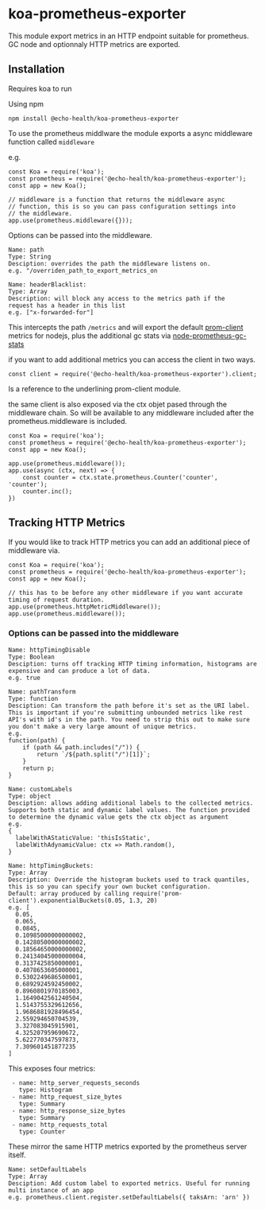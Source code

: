 # koa-prometheus-exporter

This module export metrics in an HTTP endpoint suitable for prometheus. GC node and optionnaly HTTP metrics are exported.

## Installation

Requires koa to run

Using npm

```
npm install @echo-health/koa-prometheus-exporter
```

To use the prometheus middlware the module exports a async middleware function called `middleware`

e.g.

```
const Koa = require('koa');
const prometheus = require('@echo-health/koa-prometheus-exporter');
const app = new Koa();

// middleware is a function that returns the middleware async
// function, this is so you can pass configuration settings into
// the middleware.
app.use(prometheus.middleware({}));
```

Options can be passed into the middleware.

```
Name: path
Type: String
Desciption: overrides the path the middleware listens on.
e.g. "/overriden_path_to_export_metrics_on

Name: headerBlacklist:
Type: Array
Description: will block any access to the metrics path if the
request has a header in this list
e.g. ["x-forwarded-for"]
```

This intercepts the path `/metrics` and will export the default [prom-client](https://github.com/siimon/prom-client) metrics for nodejs, plus the additional gc stats via [node-prometheus-gc-stats](https://github.com/SimenB/node-prometheus-gc-stats)

if you want to add additional metrics you can access the client in two ways.

```const client = require('@echo-health/koa-prometheus-exporter').client;```

Is a reference to the underlining prom-client module.

the same client is also exposed via the ctx objet pased through the middleware chain. So will be available to any middleware included after the prometheus.middleware is included.

```
const Koa = require('koa');
const prometheus = require('@echo-health/koa-prometheus-exporter');
const app = new Koa();

app.use(prometheus.middleware());
app.use(async (ctx, next) => {
	const counter = ctx.state.prometheus.Counter('counter', 'counter');
	counter.inc();
})
```

## Tracking HTTP Metrics

If you would like to track HTTP metrics you can add an additional piece of middleware via.

```
const Koa = require('koa');
const prometheus = require('@echo-health/koa-prometheus-exporter');
const app = new Koa();

// this has to be before any other middleware if you want accurate timing of request duration.
app.use(prometheus.httpMetricMiddleware());
app.use(prometheus.middleware());
```

### Options can be passed into the middleware
```
Name: httpTimingDisable
Type: Boolean
Desciption: turns off tracking HTTP timing information, histograms are expensive and can produce a lot of data.
e.g. true
```
```
Name: pathTransform
Type: function
Desciption: Can transform the path before it's set as the URI label. This is important if you're submitting unbounded metrics like rest API's with id's in the path. You need to strip this out to make sure you don't make a very large amount of unique metrics.
e.g.
function(path) {
	if (path && path.includes("/")) {
		return `/${path.split("/")[1]}`;
	}
	return p;
}
```
```
Name: customLabels
Type: object
Desciption: allows adding additional labels to the collected metrics. Supports both static and dynamic label values. The function provided to determine the dynamic value gets the ctx object as argument
e.g.
{
  labelWithAStaticValue: 'thisIsStatic',
  labelWithAdynamicValue: ctx => Math.random(),
}
```
```
Name: httpTimingBuckets:
Type: Array
Description: Override the histogram buckets used to track quantiles, this is so you can specify your own bucket configuration.
Default: array produced by calling require('prom-client').exponentialBuckets(0.05, 1.3, 20)
e.g. [
  0.05,
  0.065,
  0.0845,
  0.10985000000000002,
  0.14280500000000002,
  0.18564650000000002,
  0.24134045000000004,
  0.3137425850000001,
  0.4078653605000001,
  0.5302249686500001,
  0.6892924592450002,
  0.8960801970185003,
  1.1649042561240504,
  1.5143755329612656,
  1.9686881928496454,
  2.559294650704539,
  3.327083045915901,
  4.325207959690672,
  5.622770347597873,
  7.309601451877235
]
```

This exposes four metrics:

     - name: http_server_requests_seconds
       type: Histogram
     - name: http_request_size_bytes
       type: Summary
     - name: http_response_size_bytes
       type: Summary
     - name: http_requests_total
       type: Counter

These mirror the same HTTP metrics exported by the prometheus server itself.

```
Name: setDefaultLabels
Type: Array
Desciption: Add custom label to exported metrics. Useful for running multi instance of an app
e.g. prometheus.client.register.setDefaultLabels({ taksArn: 'arn' })
```
